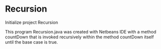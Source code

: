 # Recursion
Initialize project Recursion

This program Recursion.java was created with Netbeans IDE with a 
method countDown that is invoked recursively within the method 
countDown itself until the base case is true.
